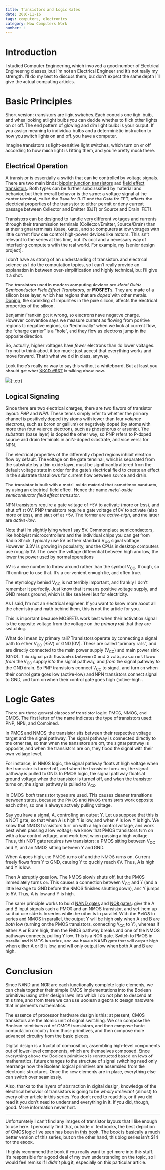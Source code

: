 ```yaml
---
title: Transistors and Logic Gates
date: 2016-11-16
tags: computers, electronics
category: How Computers Work
number: 1
---
```


# Introduction

I studied Computer Engineering, which involved a good number of Electrical
Engineering classes, but I’m not an Electrical Engineer and it’s not really my
strength. I’ll do my best to discuss them, but don’t expect the same depth I’ll
give the actual computing articles.

# Basic Principles

Short version: transistors are light switches. Each controls one light bulb, and
when looking at light bulbs you can decide whether to flick other lights on or
off. The end pattern of glowing and dim light bulbs is your output. If you
assign meaning to individual bulbs and a deterministic instruction to how you
switch lights on and off, you have a computer.

Imagine transistors as light-sensitive light switches, which turn on or off
according to how much light is hitting them, and you’re pretty much there.

## Electrical Operation

A transistor is essentially a switch that can be controlled by voltage signals.
There are two main kinds: [bipolar junction transistors] and [field effect
transistors]. Both types can be further subclassified by material and behavior,
but their overall behavior is the same: a voltage signal at the center terminal,
called the Base for BJT and the Gate for FET, affects the electrical properties
of the transistor to either permit or deny current passage between Collector and
Emitter (BJT) or Source and Drain (FET).

<aside markdown="block">
Transistors can be designed to handle very different voltages and currents
through their transmission terminals (Collector/Emitter, Source/Drain) than at
their signal terminals (Base, Gate), and so computers at low voltages with
little current flow can control high-power devices like motors. This isn’t
relevant to the series at this time, but it’s cool and a necessary way of
interfacing computers with the real world. For example, my
[senior design project].
</aside>

I don’t have as strong of an understanding of transistors and electrical science
as I do the computation topics, so I can’t really provide an explanation in
between over-simplification and highly technical, but I’ll give it a shot.

The transistors used in modern computing devices are *Metal Oxide Semiconductor*
*Field Effect Transistors*, or **MOSFET**s. They are made of a silicon base
layer, which has regions that are *doped* with other metals. [Doping], the
sprinkling of impurities in the pure silicon, affects the electrical properties
of the silicon.

<aside markdown="block">
Benjamin Franklin got it wrong, so electrons have negative charge. However,
convention says we measure current as flowing from positive regions to negative
regions, so *technically* when we look at current flow, the “charge carrier” is
a “hole”, and they flow as electrons jump in the opposite direction.

So, actually, higher voltages have *fewer* electrons than do lower voltages.
Try not to think about it too much; just accept that everything works and move
forward. That’s what we did in class, anyway.

Look there’s really no way to say this without a whiteboard. But at least you
should get what [XKCD #567][xkcd_src] is talking about now.

![][xkcd_img]{:.ctr}
</aside>

## Logical Signaling

Since there are two electrical charges, there are two flavors of transistor
layout: *PNP* and *NPN*. These terms simply refer to whether the primary
channel is positively doped (by atoms with fewer than four *valence electrons*,
such as boron or gallium) or negatively doped (by atoms with more than four
valence electrons, such as phosphorus or arsenic). The *substrate* (base layer)
is doped the other way, so PNP refers to P-doped source and drain terminals in
an N-doped substrate, and vice versa for NPN.

The electrical properties of the differently doped regions inhibit electron flow
by default. The voltage on the gate terminal, which is separated from the
substrate by a thin oxide layer, must be significantly altered from the default
voltage state in order for the gate’s electrical field to create an effect in
the substrate that allows for current flow between source and drain.

The transistor is built with a metal-oxide material that sometimes conducts, by
using an electrical field effect. Hence the name *metal-oxide semiconductor
field effect transistor*.

NPN transistors require a gate voltage of +5V to activate (more or less), and
shut off at 0V. PNP transistors require a gate voltage of 0V to activate (also
more or less), and shut off at +5V. The former are *active-high*, and the latter
are *active-low*.

<aside>
Note that I’m slightly lying when I say 5V. Commonplace semiconductors, like
hobbyist microcontrollers and the individual chips you can get from Radio Shack,
typically use 5V as their standard V<sub>CC</sub> signal voltage. However, 3.3V
is growing in popularity, and the CPUs in desktop computers use roughly 1V. The
lower the voltage differential between high and low, the lower the power used by
normal operations.

5V is a nice number to throw around rather than the symbol V<sub>CC</sub>,
though, so I’ll continue to use that. It’s a convenient enough lie, and often
true.

The etymology behind V<sub>CC</sub> is not terribly important, and frankly I
don’t remember it perfectly. Just know that it means positive voltage supply,
and GND means ground, which is like sea level but for electricity.

As I said, I’m not an electrical engineer. If you want to know more about all
the chemistry and math behind them, this is not the article for you.
</aside>

This is important because MOSFETs work best when their activation signal is the
opposite voltage from the voltage on the *primary rail* that they are switching.

What do I mean by primary rail? Transistors operate by connecting a signal path
to either V<sub>CC</sub> (+5V) or GND (0V). These are called “primary rails”,
and are directly connected to the main power supply (V<sub>CC</sub>) and main
power sink (GND). This signal path fluctuates between 0 and 5 volts, so current
flows *from* the V<sub>CC</sub> supply *into* the signal pathway, and *from* the
signal pathway *to* the GND drain. So PNP transistors connect V<sub>CC</sub> to
signal, and turn on when their control gate goes low (active-low) and NPN
transistors connect signal to GND, and turn on when their control gate goes high
(active-high).

# Logic Gates

There are three general classes of transistor logic: PMOS, NMOS, and CMOS. The
first letter of the name indicates the type of transistors used: PNP, NPN, and
Combined.

In PMOS and NMOS, the transistor sits between their respective voltage target
and the signal pathway. The signal pathway is connected directly to the other
rail, so that when the transistors are off, the signal pathway is opposite, and
when the transistors are on, they flood the signal with their own voltage level.

For instance, in NMOS logic, the signal pathway floats at high voltage when the
transistor is turned off, and when the transistor turns on, the signal pathway
is pulled to GND. In PMOS logic, the signal pathway floats at ground voltage
when the transistor is turned off, and when the transistor turns on, the signal
pathway is pulled to V<sub>CC</sub>.

In CMOS, *both* transistor types are used. This causes cleaner transitions
between states, because the PMOS and NMOS transistors work opposite each other,
so one is always actively pulling voltage.

Say you have a signal, A, controlling an output Y. Let us suppose that this is
a NOT gate, so that when A is high Y is low, and when A is low Y is high. We
know that NMOS transistors turn on with a high control voltage, and work best
when passing a low voltage; we know that PMOS transistors turn on with a low
control voltage, and work best when passing a high voltage. Thus, this NOT gate
requires two transistors: a PMOS sitting between V<sub>CC</sub> and Y, and an
NMOS sitting between Y and GND.

When A goes high, the PMOS turns off and the NMOS turns on. Current freely flows
from Y to GND, causing Y to quickly reach 0V. Thus, A is high and Y is low.

Then A abruptly goes low. The NMOS slowly shuts off, but the PMOS immediately
turns on. This causes a connection between V<sub>CC</sub> and Y (and a little
leakage to GND before the NMOS finishes shutting down), and Y jumps to 5V. Thus,
A is low and Y is high.

The same principle works to build [NAND gates] and [NOR gates]: give the A and B
input signals each a PMOS and an NMOS transistor, and set them up so that one
side is in series while the other is in parallel. With the PMOS in series and
NMOS in parallel, the output Y will be high only when A and B are *both* low
(turning on the PMOS transistors, connecting V<sub>CC</sub> to Y), whereas if
either A or B are high, then the PMOS pathway breaks and one of the NMOS
pathways connects, pulling Y low. This is a NOR gate. Switch to PMOS in parallel
and NMOS in series, and we have a NAND gate that will output high when either A
or B is low, and will only output low when both A and B are high.

# Conclusion

Since NAND and NOR are each functionally-complete logic elements, we can chain
together their simple CMOS implementations into the Boolean primitives using
other design laws into which I do not plan to descend at this time, and from
there we can use Boolean algebra to design hardware that implements mathematics.

The essence of processor hardware design is this: at present, CMOS transistors
are the atomic unit of signal switching. We can compose the Boolean primitives
out of CMOS transistors, and then compose basic computation circuitry from those
primitives, and then compose more advanced circuitry from the basic pieces.

Digital design is a fractal of composition, assembling high-level components out
of lower-level components, which are themselves composed. Since everything above
the Boolean primitives is constructed based on laws of mathematics, future
changes to the structure of signal switching need only rearrange how the Boolean
logical primitives are assembled from the electronic structures. Once the new
elements are in place, everything else can switch over seamlessly.

Also, thanks to the layers of abstraction in digital design, knowledge of the
electrical behavior of transistors is going to be *wholly irrelevant* (almost)
to every other article in this series. You don’t need to read this, or if you
did read it you don’t need to understand everything in it. If you did, though,
good. More information never hurt.

____

Unfortunately I can’t find any images of transistor layouts that I like enough
to use here. I personally find that, outside of textbooks, the best depiction of
CMOS logic I’ve seen has been in [this book][code]. The book is basically a much
better version of this series, but on the other hand, this blog series isn’t $14
for the ebook.

I highly recommend the book if you really want to get more into this stuff. It’s
responsible for a good deal of my own understanding on the topic, so I would
feel remiss if I *didn’t* plug it, especially on this particular article.

[bipolar junction transistors]: https://en.wikipedia.org/wiki/Bipolar_junction_transistor
[code]:                         https://www.amazon.com/dp/B00JDMPOK2/
[Doping]:                       https://en.wikipedia.org/wiki/Doping_(semiconductor)
[field effect transistors]:     https://en.wikipedia.org/wiki/Field-effect_transistor
[NAND gates]:                   https://en.wikipedia.org/wiki/NAND_gate
[NOR gates]:                    https://en.wikipedia.org/wiki/NOR_gate
[senior design project]:        /portfolio#senior-design
[xkcd_img]:                     https://imgs.xkcd.com/comics/urgent_mission.png
[xkcd_src]:                     https://xkcd.com/567
